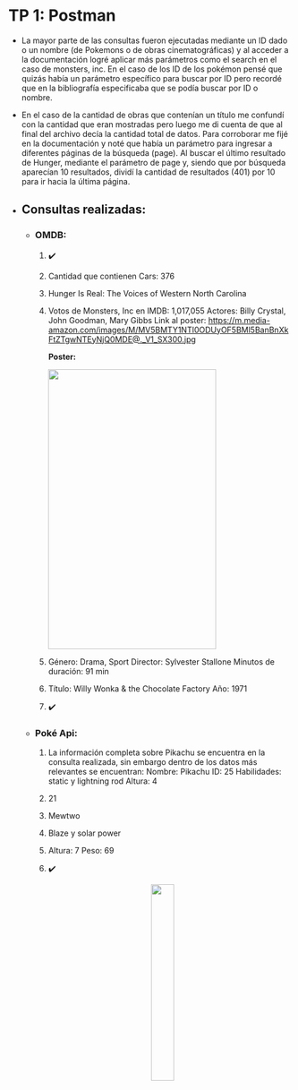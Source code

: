 # TP 1: Postman

 - La mayor parte de las consultas fueron ejecutadas mediante un ID dado o un nombre (de Pokemons o de obras cinematográficas) y al acceder a la documentación logré aplicar más parámetros como el search en el caso de monsters, inc.
En el caso de los ID de los pokémon pensé que quizás había un parámetro específico para buscar por ID pero recordé que en la bibliografía especificaba que se podía buscar por ID o nombre.

- En el caso de la cantidad de obras que contenían un título me confundí con la cantidad que eran mostradas pero luego me di cuenta de que al final del archivo decía la cantidad total de datos. 
Para corroborar me fijé en la documentación y noté que había un parámetro para ingresar a diferentes páginas de la búsqueda (page).
Al buscar el último resultado de Hunger, mediante el parámetro de page y, siendo que por búsqueda aparecían 10 resultados, dividí la cantidad de resultados (401) por 10 para ir hacia la última página.

 - ## Consultas realizadas:
   - ### OMDB:
     1. ✔️

     2. Cantidad que contienen Cars: 376

     3. Hunger Is Real: The Voices of Western North Carolina

     4. Votos de Monsters, Inc en IMDB: 1,017,055
        Actores: Billy Crystal, John Goodman, Mary Gibbs
        Link al poster: https://m.media-amazon.com/images/M/MV5BMTY1NTI0ODUyOF5BMl5BanBnXkFtZTgwNTEyNjQ0MDE@._V1_SX300.jpg

        **Poster:**

        <img src="https://m.media-amazon.com/images/M/MV5BMTY1NTI0ODUyOF5BMl5BanBnXkFtZTgwNTEyNjQ0MDE@._V1_SX300.jpg" width="300" height="500">

     6. Género: Drama, Sport
        Director: Sylvester Stallone
        Minutos de duración: 91 min

     7. Título: Willy Wonka & the Chocolate Factory
        Año: 1971

     8. ✔️
    
        

   - ### Poké Api:

     1. La información completa sobre Pikachu se encuentra en la consulta realizada, sin embargo dentro de los datos más relevantes se encuentran:
       Nombre: Pikachu
       ID: 25
       Habilidades: static y lightning rod
       Altura: 4

     2. 21

     3. Mewtwo

     4. Blaze y solar power

     5. Altura: 7
       Peso: 69

     6. ✔️
     <p align="center">
     <img src="https://i.pinimg.com/736x/7d/78/83/7d788395cb89c4bdd898885f1ab44c18.jpg" width="30%">
     </p>
